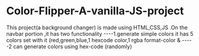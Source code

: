 # Color-Flipper-A-vanilla-JS-project
 This project(a background changer) is made using HTML,CSS,JS .On the navbar portion ,it has two functionality ----1.generate simple colors  it has 5 colors set with it (red,green,blue,1 hexcode color,1 rgba format-color  &  -----2 can generate colors using hex-code (randomly)
